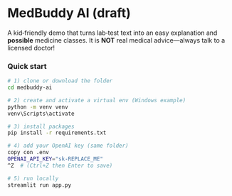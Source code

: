 # MedBuddy AI (draft)

A kid‑friendly demo that turns lab‑test text into an easy explanation and **possible** medicine classes.  It is **NOT** real medical advice—always talk to a licensed doctor!

### Quick start

```bash
# 1) clone or download the folder
cd medbuddy-ai

# 2) create and activate a virtual env (Windows example)
python -m venv venv
venv\Scripts\activate

# 3) install packages
pip install -r requirements.txt

# 4) add your OpenAI key (same folder)
copy con .env
OPENAI_API_KEY="sk‑REPLACE_ME"
^Z  # (Ctrl+Z then Enter to save)

# 5) run locally
streamlit run app.py